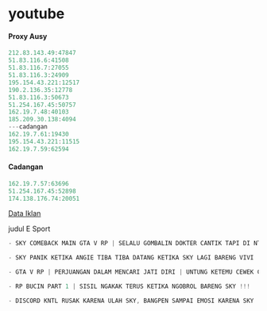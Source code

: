 # youtube


#### Proxy Ausy
```js
212.83.143.49:47847
51.83.116.6:41508
51.83.116.7:27055
51.83.116.3:24909
195.154.43.221:12517
190.2.136.35:12778
51.83.116.3:50673
51.254.167.45:50757
162.19.7.48:40103
185.209.30.138:4094
---cadangan
162.19.7.61:19430
195.154.43.221:11515
162.19.7.59:62594
```

#### Cadangan
```js
162.19.7.57:63696
51.254.167.45:52898
174.138.176.74:20051
```

[Data Iklan](https://www.prepostseo.com/tool/fake-address-generator)

judul E Sport
```js
- SKY COMEBACK MAIN GTA V RP | SELALU GOMBALIN DOKTER CANTIK TAPI DI NT IN !!!!
```
```js
- SKY PANIK KETIKA ANGIE TIBA TIBA DATANG KETIKA SKY LAGI BARENG VIVI !!!!
```
```js
- GTA V RP | PERJUANGAN DALAM MENCARI JATI DIRI | UNTUNG KETEMU CEWEK CANTIK !!!!
```
```js
- RP BUCIN PART 1 | SISIL NGAKAK TERUS KETIKA NGOBROL BARENG SKY !!!
```
```js
- DISCORD KNTL RUSAK KARENA ULAH SKY, BANGPEN SAMPAI EMOSI KARENA SKY !!!
```

